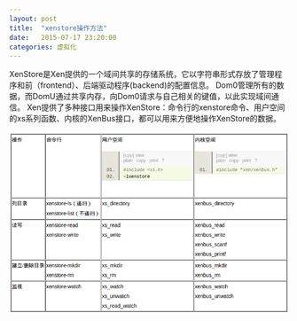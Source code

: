 ```yaml
---
layout: post
title:  "xenstore操作方法"
date:   2015-07-17 23:20:00
categories: 虚拟化
---
```


XenStore是Xen提供的一个域间共享的存储系统，它以字符串形式存放了管理程序和前（frontend）、后端驱动程序(backend)的配置信息。
Dom0管理所有的数据，而DomU通过共享内存，向Dom0请求与自己相关的键值，以此实现域间通信。
Xen提供了多种接口用来操作XenStore：命令行的xenstore命令、用户空间的xs系列函数、内核的XenBus接口，都可以用来方便地操作XenStore的数据。

![xenstore](/images/xenstore_operation.png "xenstore operations")
